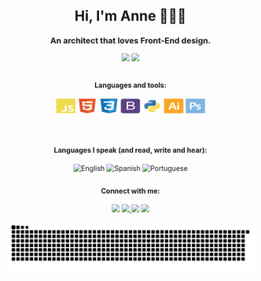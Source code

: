 <h1 align="center">Hi, I'm Anne 👩🏻‍💻</h1>
<h3 align="center">An architect that loves Front-End design.</h3>

<div align="center">
  <a style="text-decoration: none" href="https://github.com/anneraupp">
  <img height="180em" src="https://github-readme-stats.vercel.app/api?username=anneraupp&show_icons=true&theme=dracula&include_all_commits=true&count_private=false"/>
  <img height="180em" src="https://github-readme-stats.vercel.app/api/top-langs/?username=anneraupp&layout=compact&langs_count=7&theme=dracula"/></a>
</div>
  
  <div style="display: inline_block" align="center"><br>
  <h4 align="center">Languages and tools:</h4>
  <img align="center" title="JavaScript" alt="Anne-Js" height="30" width="40" src="https://raw.githubusercontent.com/devicons/devicon/master/icons/javascript/javascript-plain.svg">
  <img align="center"  title="HTML" alt="Anne-HTML" height="30" width="40" src="https://raw.githubusercontent.com/devicons/devicon/master/icons/html5/html5-original.svg">
  <img align="center"  title="CSS" alt="Anne-CSS" height="30" width="40" src="https://raw.githubusercontent.com/devicons/devicon/master/icons/css3/css3-original.svg">
  <img align="center"  title="Bootstrap" alt="Anne-Bootstrap" height="30" width="40" src="https://raw.githubusercontent.com/devicons/devicon/master/icons/bootstrap/bootstrap-plain.svg">
  <img align="center"  title="Python" alt="Anne-Python" height="30" width="40" src="https://raw.githubusercontent.com/devicons/devicon/master/icons/python/python-original.svg">
  <img align="center"  title="Adobe Illustrator" alt="Anne-Illustrator" height="30" width="40" src="https://raw.githubusercontent.com/devicons/devicon/master/icons/illustrator/illustrator-plain.svg">
  <img align="center"  title="Adobe Photoshop" alt="Anne-Photoshop" height="30" width="40" src="https://raw.githubusercontent.com/devicons/devicon/master/icons/photoshop/photoshop-plain.svg">
  </div>

  ##
  <div style="display: inline_block" align="center"><br>
  <h4 align="center">Languages I speak (and read, write and hear):</h4>
  <img align="center" title="English" alt="English" height="30" width="40" src="https://raw.githubusercontent.com/lipis/flag-icon-css/master/flags/4x3/us.svg">
  <img align="center"  title="Spanish" alt="Spanish" height="30" width="40" src="https://raw.githubusercontent.com/lipis/flag-icon-css/master/flags/4x3/es.svg">
  <img align="center"  title="Portuguese" alt="Portuguese" height="30" width="40" src="https://raw.githubusercontent.com/lipis/flag-icon-css/master/flags/4x3/br.svg">
  </div>

  ##

<div align="center"> 
  <h4 align="center">Connect with me:</h4>
  <a href="https://instagram.com/arqanneraupp" target="_blank"><img src="https://img.shields.io/badge/-Instagram-%23E4405F?style=for-the-badge&logo=instagram&logoColor=white" target="_blank"></a>
  <a href = "mailto:anneraupp@gmail.com"><img src="https://img.shields.io/badge/-Gmail-%23333?style=for-the-badge&logo=gmail&logoColor=white" target="_blank"</a>
  <a href="https://www.linkedin.com/in/anneraupp" target="_blank"><img src="https://img.shields.io/badge/-LinkedIn-%230077B5?style=for-the-badge&logo=linkedin&logoColor=white" target="_blank"></a> 
  <a href="https://twitter.com/RauppAnne" target="_blank"><img src="https://img.shields.io/badge/Twitter-1DA1F2?style=for-the-badge&logo=twitter&logoColor=white" target="_blank"></a> 
  
 
![Snake animation](https://github.com/anneraupp/anneraupp/blob/output/github-contribution-grid-snake.svg)
  
</div>

